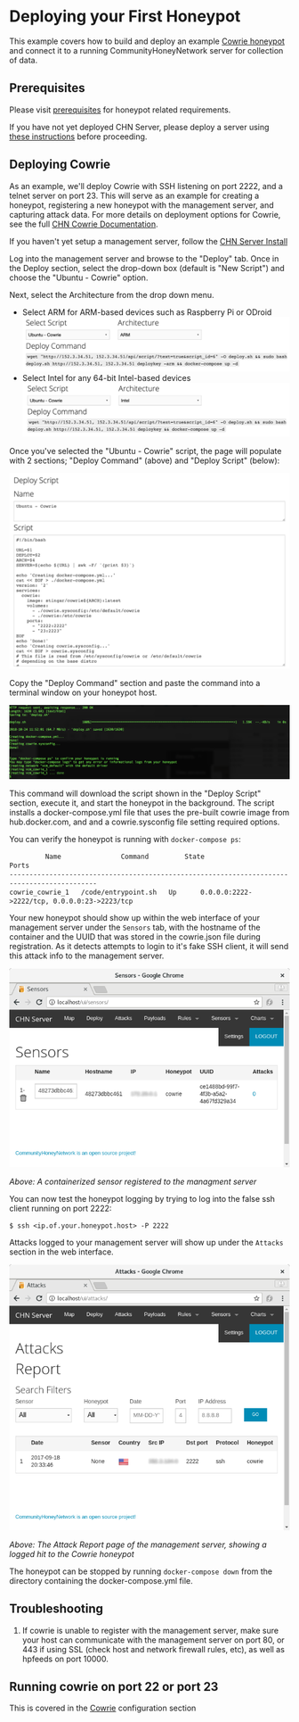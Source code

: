 Deploying your First Honeypot
=============================

This example covers how to build and deploy an example [Cowrie honeypot](https://www.cowrie.org/) and connect it to a running CommunityHoneyNetwork server for collection of data.

## Prerequisites

Please visit [prerequisites](prerequisite.md) for honeypot related requirements.

If you have not yet deployed CHN Server, please deploy a server using [these instructions](serverinstall.md) before
 proceeding. 

## Deploying Cowrie

As an example, we'll deploy Cowrie with SSH listening on port 2222, and a 
telnet server on port 23.  This will serve as an example for creating a honeypot, registering
 a new honeypot with the management server, and capturing attack data.  For 
 more details on deployment options for Cowrie, see the full [CHN Cowrie Documentation](cowrie.md).

If you haven't yet setup a management server, follow the [CHN Server Install](serverinstall.md)

Log into the management server and browse to the "Deploy" tab. Once in the 
Deploy section, select the drop-down box (default is "New Script") and choose
 the "Ubuntu - Cowrie" option.
 
Next, select the Architecture from the drop down menu. 

* Select ARM for ARM-based devices such as Raspberry Pi or ODroid
![Deploy_ARM](img/select_cowrie_arm.png)
* Select Intel for any 64-bit Intel-based devices
![Deploy_Intel](img/select_cowrie_intel.png)

Once you've selected the "Ubuntu - Cowrie" script, the page will populate 
with 2 sections; "Deploy Command" (above) and "Deploy Script" (below): 

![Script](img/cowrie_deploy_script.png)

Copy the "Deploy Command" section and paste the command into a terminal window on your 
honeypot host.

![Script_Output](img/script_output.png)

This command will download the script shown in the "Deploy Script" 
section, execute it, and start the honeypot in the background. The 
script installs a docker-compose.yml file that uses the pre-built cowrie 
image from hub.docker.com, and and a cowrie.sysconfig file setting required 
options.

You can verify the honeypot is running with `docker-compose ps`:

```
         Name               Command         State                      Ports                    
--------------------------------------------------------------------------------------------
cowrie_cowrie_1   /code/entrypoint.sh   Up      0.0.0.0:2222->2222/tcp, 0.0.0.0:23->2223/tcp
```


Your new honeypot should show up within the web interface of your management server under the `Sensors` tab, with the hostname of the container and the UUID that was stored in the cowrie.json file during registration.  As it detects attempts to login to it's fake SSH client, it will send this attack info to the management server.

![Sensors](img/sensors.png)

*Above: A containerized sensor registered to the managment server*

You can now test the honeypot logging by trying to log into the false ssh client running on port 2222:

    $ ssh <ip.of.your.honeypot.host> -P 2222

Attacks logged to your management server will show up under the `Attacks` section in the web interface.

![Attacks](img/attacks.png)

*Above: The Attack Report page of the management server, showing a logged hit to the Cowrie honeypot*


The honeypot can be stopped by running `docker-compose down` from the directory containing the docker-compose.yml file.

## Troubleshooting

1. If cowrie is unable to register with the management server, make sure your host can communicate with the management server on port 80, or 443 if using SSL (check host and network firewall rules, etc), as well as hpfeeds on port 10000.

## Running cowrie on port 22 or port 23
This is covered in the [Cowrie](cowrie.md#running-cowrie-on-port-2223) configuration section
